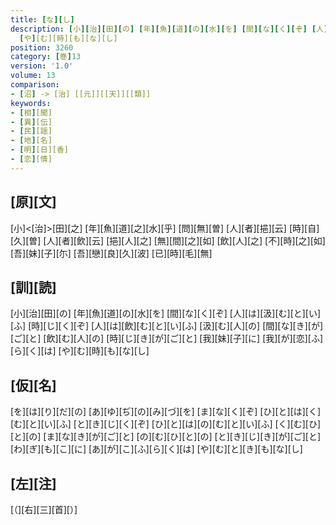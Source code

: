 ```yaml
---
title: [な][し]
description: [小][治][田][の] [年][魚][道][の][水][を] [間][な][く][ぞ] [人][は][汲][む][と][い][ふ] [時][じ][く][ぞ] [人][は][飲][む][と][い][ふ] [汲][む][人][の] [間][な][き][が][ご][と] [飲][む][人][の] [時][じ][き][が][ご][と] [我][妹][子][に] [我][が][恋][ふ][ら][く][は]
  [や][む][時][も][な][し]
position: 3260
category: [巻]13
version: '1.0'
volume: 13
comparison:
- [沼] -> [治] [[元]][[天]][[類]]
keywords:
- [相][聞]
- [異][伝]
- [民][謡]
- [地][名]
- [明][日][香]
- [恋][情]
---
```


## [原][文]

[小]<[治]>[田][之] [年][魚][道][之][水][乎] [問][無][曽] [人][者][挹][云] [時][自][久][曽] [人][者][飲][云] [挹][人][之] [無][間][之][如] [飲][人][之] [不][時][之][如] [吾][妹][子][尓] [吾][戀][良][久][波] [已][時][毛][無]

## [訓][読]

[小][治][田][の] [年][魚][道][の][水][を] [間][な][く][ぞ] [人][は][汲][む][と][い][ふ] [時][じ][く][ぞ] [人][は][飲][む][と][い][ふ] [汲][む][人][の] [間][な][き][が][ご][と] [飲][む][人][の] [時][じ][き][が][ご][と] [我][妹][子][に] [我][が][恋][ふ][ら][く][は] [や][む][時][も][な][し]

## [仮][名]

[を][は][り][だ][の] [あ][ゆ][ぢ][の][み][づ][を] [ま][な][く][ぞ] [ひ][と][は][く][む][と][い][ふ] [と][き][じ][く][ぞ] [ひ][と][は][の][む][と][い][ふ] [く][む][ひ][と][の] [ま][な][き][が][ご][と] [の][む][ひ][と][の] [と][き][じ][き][が][ご][と] [わ][ぎ][も][こ][に] [あ][が][こ][ふ][ら][く][は] [や][む][と][き][も][な][し]

## [左][注]

[（][右][三][首][）]
